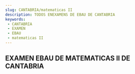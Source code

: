 ```yaml
---
slug: CANTABRIA/matematicas II
description: TODOS ENEXAMENS DE EBAU DE CANTABRIA
keywords:
 - CANTABRIA
 - EXAMEN
 - EBAU
 - matematicas II
---
```

## EXAMEN EBAU DE MATEMATICAS II DE CANTABRIA
